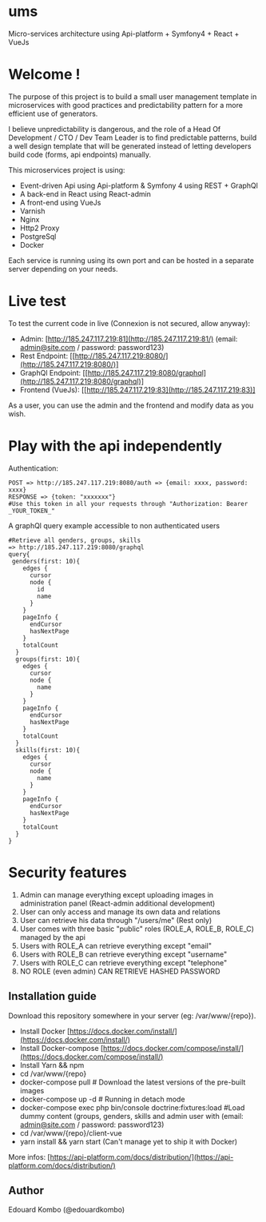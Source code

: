 # ums
Micro-services architecture using Api-platform + Symfony4 + React + VueJs

# Welcome !

The purpose of this project is to build a small user management template in microservices with good practices and predictability pattern for a more efficient use of generators.

I believe unpredictability is dangerous, and the role of a Head Of Development / CTO / Dev Team Leader is to find predictable patterns, build a well design template that will be generated instead of letting developers build code (forms, api endpoints) manually.

This microservices project is using:

 - Event-driven Api using Api-platform & Symfony 4 using REST + GraphQl
 - A back-end in React using React-admin
 - A front-end using VueJs
 - Varnish
 - Nginx
 - Http2 Proxy
 - PostgreSql
 - Docker

Each service is running using its own port and can be hosted in a separate server depending on your needs.


# Live test

To test the current code in live (Connexion is not secured, allow anyway):

 - Admin: [http://185.247.117.219:81](http://185.247.117.219:81/) 
			(email: admin@site.com / password: password123)
 - Rest Endpoint: [[http://185.247.117.219:8080/](http://185.247.117.219:8080/)] 
 - GraphQl Endpoint: [[http://185.247.117.219:8080/graphql](http://185.247.117.219:8080/graphql)] 
 - Frontend (VueJs): [[http://185.247.117.219:83](http://185.247.117.219:83)] 

As a user, you can use the admin and the frontend and modify data as you wish.

# Play with the api independently

Authentication:

    POST => http://185.247.117.219:8080/auth => {email: xxxx, password: xxxx}
    RESPONSE => {token: "xxxxxxx"}
    #Use this token in all your requests through "Authorization: Bearer _YOUR_TOKEN_"

A graphQl query example accessible to non authenticated users

    #Retrieve all genders, groups, skills
    => http://185.247.117.219:8080/graphql
    query{
     genders(first: 10){
	    edges {
	      cursor
	      node {
	        id
	        name
	      }
	    }
	    pageInfo {
	      endCursor
	      hasNextPage
	    }
	    totalCount
	  }
	  groups(first: 10){
	    edges {
	      cursor
	      node {
	        name
	      }
	    }
	    pageInfo {
	      endCursor
	      hasNextPage
	    }
	    totalCount
	  }
	  skills(first: 10){
	    edges {
	      cursor
	      node {
	        name
	      }
	    }
	    pageInfo {
	      endCursor
	      hasNextPage
	    }
	    totalCount
	  }
	}

# Security features

 1. Admin can manage everything except uploading images in administration panel (React-admin additional development)
 2. User can only access and manage its own data and relations
 3. User can retrieve his data through "/users/me" (Rest only)
 4. User comes with three basic "public" roles (ROLE_A, ROLE_B, ROLE_C) managed by the api
 5. Users with ROLE_A can retrieve everything except "email"
 6. Users with ROLE_B can retrieve everything except "username"
 7. Users with ROLE_C can retrieve everything except "telephone"
 8. NO ROLE (even admin) CAN RETRIEVE HASHED PASSWORD



## Installation guide
Download this repository somewhere in your server (eg: /var/www/{repo}).

 - Install Docker [https://docs.docker.com/install/](https://docs.docker.com/install/)
 - Install Docker-compose [https://docs.docker.com/compose/install/](https://docs.docker.com/compose/install/)
 - Install Yarn && npm
 - cd /var/www/{repo}
 - docker-compose pull # Download the latest versions of the pre-built images
 - docker-compose up -d # Running in detach mode
 - docker-compose exec php bin/console doctrine:fixtures:load #Load dummy content (groups, genders, skills and admin user with (email: admin@site.com / password: password123)
 - cd /var/www/{repo}/client-vue
 - yarn install && yarn start (Can't manage yet to ship it with Docker)

More infos: [https://api-platform.com/docs/distribution/](https://api-platform.com/docs/distribution/)

## Author
Edouard Kombo (@edouardkombo)


